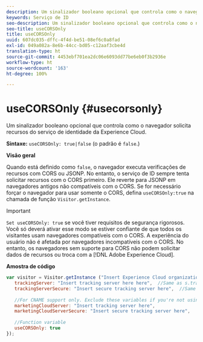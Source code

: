 ```yaml
---
description: Um sinalizador booleano opcional que controla como o navegador solicita recursos do serviço de identidade da Experience Cloud.
keywords: Serviço de ID
seo-description: Um sinalizador booleano opcional que controla como o navegador solicita recursos do serviço de identidade da Experience Cloud.
seo-title: useCORSOnly
title: useCORSOnly
uuid: 607dc035-dffc-4f4d-be51-08ef6c0a8fad
exl-id: 049a082a-8e6b-44cc-bd05-c12aaf3cbe4d
translation-type: ht
source-git-commit: 4453ebf701ea2dc06e6093dd77be6eb0f3b2936e
workflow-type: ht
source-wordcount: '163'
ht-degree: 100%

---
```


# useCORSOnly {#usecorsonly}

Um sinalizador booleano opcional que controla como o navegador solicita recursos do serviço de identidade da Experience Cloud.

**Sintaxe:** `useCORSOnly: true|false` (o padrão é `false`.)

**Visão geral**

Quando está definido como `false`, o navegador executa verificações de recursos com CORS ou JSONP. No entanto, o serviço de ID sempre tenta solicitar recursos com o CORS primeiro. Ele reverte para JSONP em navegadores antigos não compatíveis com o CORS. Se for necessário forçar o navegador para usar somente o CORS, defina `useCORSOnly:true` na chamada de função `Visitor.getInstance`.

>[!IMPORTANT]
>
>`Set useCORSOnly: true` se você tiver requisitos de segurança rigorosos. Você só deverá ativar esse modo se estiver confiante de que todos os visitantes usam navegadores compatíveis com o CORS. A experiência do usuário não é afetada por navegadores incompatíveis com o CORS. No entanto, os navegadores sem suporte para CORS não podem solicitar dados de recursos ou troca com a [!DNL Adobe Experience Cloud].

**Amostra de código**

```js
var visitor = Visitor.getInstance ("Insert Experience Cloud organization ID here",{ 
   trackingServer: "Insert tracking server here here",  //Same as s.trackingServer 
   trackingServerSecure: "Insert secure tracking server here",  //Same as s.trackingServerSecure 
 
   //For CNAME support only. Exclude these variables if you're not using CNAME 
   marketingCloudServer: "Insert tracking server here", 
   marketingCloudServerSecure: "Insert secure tracking server here", 
 
   //Function variable 
   useCORSOnly: true 
});
```
